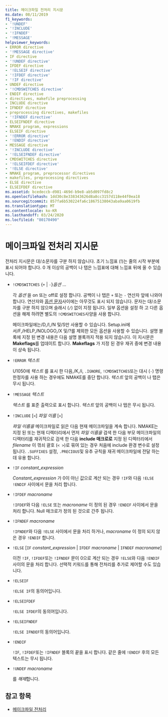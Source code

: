 ```yaml
---
title: 메이크파일 전처리 지시문
ms.date: 08/11/2019
f1_keywords:
- '!UNDEF'
- '!INCLUDE'
- '!IFNDEF'
- '!MESSAGE'
helpviewer_keywords:
- ERROR directive
- '!MESSAGE directive'
- IF directive
- '!UNDEF directive'
- IFDEF directive
- '!ELSEIF directive'
- '!IFDEF directive'
- '!IF directive'
- UNDEF directive
- '!CMDSWITCHES directive'
- ENDIF directive
- directives, makefile preprocessing
- INCLUDE directive
- IFNDEF directive
- preprocessing directives, makefiles
- '!IFNDEF directive'
- ELSEIFNDEF directive
- NMAKE program, expressions
- ELSEIF directive
- '!ERROR directive'
- '!ENDIF directive'
- MESSAGE directive
- '!INCLUDE directive'
- '!ELSEIFNDEF directive'
- CMDSWITCHES directive
- '!ELSEIFDEF directive'
- '!ELSE directive'
- NMAKE program, preprocessor directives
- makefiles, preprocessing directives
- ELSE directive
- ELSEIFDEF directive
ms.assetid: bcedeccb-d981-469d-b9e8-ab5d097fd8c2
ms.openlocfilehash: 1dd30c8e338343626d8a8cc3157d118e44f0ea18
ms.sourcegitcommit: 857fa6b530224fa6c18675138043aba9aa0619fb
ms.translationtype: MT
ms.contentlocale: ko-KR
ms.lasthandoff: 03/24/2020
ms.locfileid: "80170490"
---
```

# <a name="makefile-preprocessing-directives"></a>메이크파일 전처리 지시문

전처리 지시문은 대/소문자를 구분 하지 않습니다. 초기 느낌표 (!)는 줄의 시작 부분에 표시 되어야 합니다. 0 개 이상의 공백이 나 탭은 느낌표에 대해 느낌표 뒤에 올 수 있습니다.

- `!CMDSWITCHES` {`+` &#124; `-`}*옵션* ...

   각 *옵션* 을 on 또는 off로 설정 합니다. 공백이 나 탭은 `+` 또는 `-` 연산자 앞에 나와야 합니다. 연산자와 [옵션 문자](running-nmake.md#nmake-options)사이에는 아무것도 표시 되지 않습니다. 문자는 대/소문자를 구분 하지 않으며 슬래시 (`/`) 없이 지정 됩니다. 일부 옵션을 설정 하 고 다른 옵션을 해제 하려면 별도의 `!CMDSWITCHES`사양을 사용 합니다.

   메이크파일에는/D,/I,/N 및/S만 사용할 수 있습니다. Setup.ini에서/F,/HELP,/NOLOGO,/X 및/?를 제외한 모든 옵션을 사용할 수 있습니다. 설명 블록에 지정 된 변경 내용은 다음 설명 블록까지 적용 되지 않습니다. 이 지시문은 **Makeflags**를 업데이트 합니다. **Makeflags** 가 지정 된 경우 재귀 중에 변경 내용이 상속 됩니다.

- `!ERROR` *텍스트*

   U1050에 *텍스트* 를 표시 한 다음,/K,/i, `.IGNORE`, `!CMDSWITCHES`또는 대시 (`-`) 명령 한정자를 사용 하는 경우에도 NMAKE를 중단 합니다. *텍스트* 앞의 공백이 나 탭은 무시 됩니다.

- `!MESSAGE` *텍스트*

   *텍스트* 를 표준 출력으로 표시 합니다. *텍스트* 앞의 공백이 나 탭은 무시 됩니다.

- `!INCLUDE` [`<`] *파일 이름* [`>`]

   *파일 이름을* 메이크파일로 읽은 다음 현재 메이크파일을 계속 합니다. NMAKE는 지정 된 또는 현재 디렉터리에서 먼저 *파일 이름을* 검색 한 다음 부모 메이크파일의 디렉터리를 재귀적으로 검색 한 다음 **include 매크로로** 지정 된 디렉터리에서 *filename* 이 꺾쇠 괄호 (`< >`)로 묶여 있는 경우 처음에 include 환경 변수로 설정 됩니다. `.SUFFIXES` 설정, `.PRECIOUS`및 유추 규칙을 재귀 메이크파일에 전달 하는 데 유용 합니다.

- `!IF` *constant_expression*

   *Constant_expression* 가 0이 아닌 값으로 계산 되는 경우 `!IF`와 다음 `!ELSE` `!ENDIF` 사이에서 문을 처리 합니다.

- `!IFDEF` *macroname*

   `!IFDEF`와 다음 `!ELSE` 또는 *macroname* 이 정의 된 경우 `!ENDIF` 사이에서 문을 처리 합니다. Null 매크로가 정의 된 것으로 간주 됩니다.

- `!IFNDEF` *macroname*

   `!IFNDEF`와 다음 `!ELSE` 사이에서 문을 처리 하거나, *macroname* 이 정의 되지 않은 경우 `!ENDIF` 합니다.

- `!ELSE` [`IF` *constant_expression* &#124; `IFDEF` *macroname* &#124; `IFNDEF` *macroname*]

   이전 `!IF`, `!IFDEF`또는 `!IFNDEF` 문이 0으로 계산 되는 경우 `!ELSE`와 다음 `!ENDIF` 사이의 문을 처리 합니다. 선택적 키워드를 통해 전처리를 추가로 제어할 수도 있습니다.

- `!ELSEIF`

   `!ELSE IF`의 동의어입니다.

- `!ELSEIFDEF`

   `!ELSE IFDEF`의 동의어입니다.

- `!ELSEIFNDEF`

   `!ELSE IFNDEF`의 동의어입니다.

- `!ENDIF`

   `!IF`, `!IFDEF`또는 `!IFNDEF` 블록의 끝을 표시 합니다. 같은 줄에 `!ENDIF` 후의 모든 텍스트는 무시 됩니다.

- `!UNDEF` *macroname*

   를 *해제*합니다.

## <a name="see-also"></a>참고 항목

- [메이크파일 전처리](makefile-preprocessing.md)
